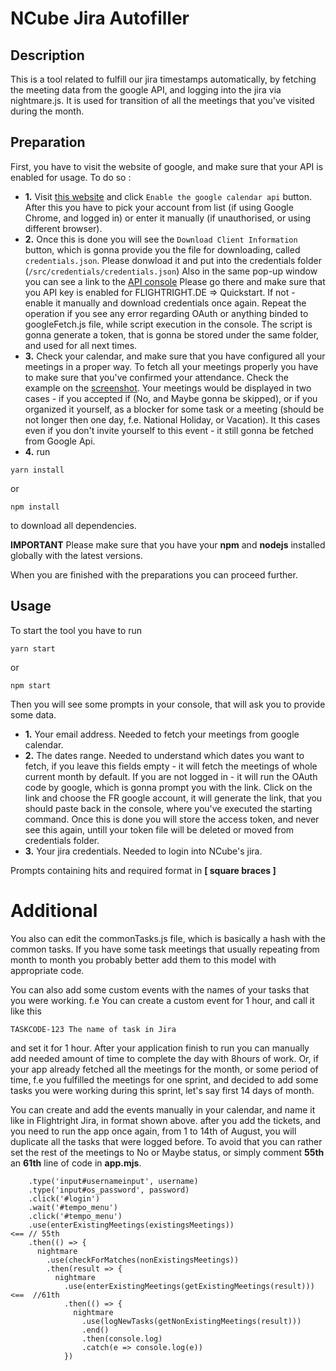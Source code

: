 # NCube Jira Autofiller


## Description

This is a tool related to fulfill our jira timestamps automatically, by fetching
the meeting data from the google API, and logging into the jira via nightmare.js.
It is used for transition of all the meetings that you've visited during the month.


## Preparation

First, you have to visit the website of google, and make sure that your API is 
enabled for usage. To do so :
- **1.** Visit [this website](https://developers.google.com/calendar/quickstart/js)
and click `Enable the google calendar api` button. After this you have to 
pick your account from list (if using Google Chrome, and logged in) or enter it
manually (if unauthorised, or using different browser).
- **2.** Once this is done you will see the `Download Client Information` button,
which is gonna provide you the file for downloading, called `credentials.json`.
Please donwload it and put into the credentials folder (`/src/credentials/credentials.json`)
Also in the same pop-up window you can see a link to the [API console](https://console.developers.google.com/?authuser=0&project=quickstart-1565961505121)
Please go there and make sure that you API key is enabled for FLIGHTRIGHT.DE => 
Quickstart. If not - enable it manually and download credentials once again.
Repeat the operation if you see any error regarding OAuth or anything binded to 
googleFetch.js file, while script execution in the console.
The script is gonna generate a token, that is gonna be stored under the same folder,
and used for all next times.
- **3.** Check your calendar, and make sure that you have configured all your meetings
in a proper way. To fetch all your meetings properly you have to make sure that 
you've confirmed your attendance. Check the example on the [screenshot](https://github.com/TolikSyedin/jira-tool/blob/master/Screen%20Shot%202019-08-27%20at%2020.45.40.png). Your meetings
would be displayed in two cases - if you accepted if (No, and Maybe gonna be skipped),
or if you organized it yourself, as a blocker for some task or a meeting (should
be not longer then one day, f.e. National Holiday, or Vacation). It this cases 
even if you don't invite yourself to this event - it still gonna be fetched from
Google Api.
- **4.** run 
```
yarn install
```
or
```
npm install
```
to download all dependencies. 

**__IMPORTANT__** Please make sure that you have your **npm** and **nodejs** installed
globally with the latest versions.


When you are finished with the preparations you can proceed further.


## Usage

To start the tool you have to run 
```
yarn start
```
or
```
npm start
```


Then you will see some prompts in your console, that will ask you to provide some
data.

- **1.** Your email address. Needed to fetch your meetings from google calendar.
- **2.** The dates range. Needed to understand which dates you want to fetch, if
you leave this fields empty - it will fetch the meetings of whole current month 
by default. If you are not logged in - it will run the OAuth code by google,
which is gonna  prompt you with the link. Click on the link and choose the FR
google account, it will generate the link, that you should paste back in the
console, where you've executed the starting command.
Once this is done you will store the access token, and never see this again,
untill your token file will be deleted or moved from credentials folder.
- **3.** Your jira credentials. Needed to login into NCube's jira.


Prompts containing hits and required format in **[ square braces ]**


# Additional

You also can edit the commonTasks.js file, which is basically a hash with the 
common tasks. If you have some task meetings that usually repeating from month 
to month you probably better add them to this model with appropriate code.

You can also add some custom events with the names of your tasks that you were 
working.
f.e You can create a custom event for 1 hour, and call it like this

```
TASKCODE-123 The name of task in Jira
```
and set it for 1 hour. After your application finish to run you can manually add
needed amount of time to complete the day with 8hours of work.
Or, if your app already fetched all the meetings for the month, or some 
period of time, f.e you fulfilled the meetings for one sprint, and decided to add
some tasks you were working during this sprint, let's say first 14 days of month.

You can create and add the events manually in your calendar, and name it like
in Flightright Jira, in format shown above.
after you add the tickets, and you need to run the app once again, from 1 to 
14th of August, you will duplicate all the tasks that were logged before. 
To avoid that you can rather set the rest of the meetings to No or Maybe status,
or simply comment **55th** an **61th** line of code in **app.mjs**.

```
    .type('input#usernameinput', username)
    .type('input#os_password', password)
    .click('#login')
    .wait('#tempo_menu')
    .click('#tempo_menu')
    .use(enterExistingMeetings(existingsMeetings))                    <== // 55th
    .then(() => {
      nightmare
        .use(checkForMatches(nonExistingsMeetings))     
        .then(result => {
          nightmare
            .use(enterExistingMeetings(getExistingMeetings(result)))  <==  //61th
            .then(() => {
              nightmare
                .use(logNewTasks(getNonExistingMeetings(result)))
                .end()
                .then(console.log)
                .catch(e => console.log(e))
            })
```
